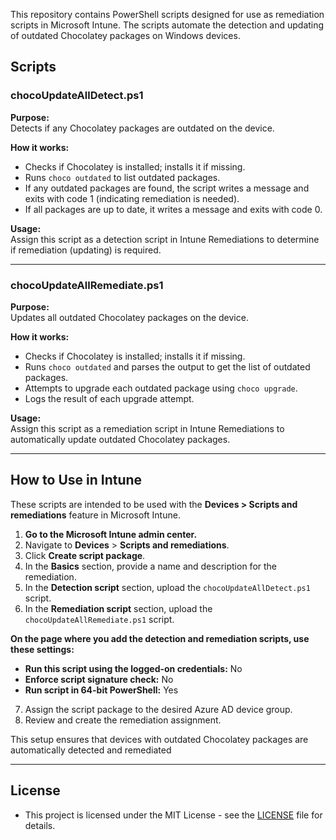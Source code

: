 This repository contains PowerShell scripts designed for use as remediation scripts in Microsoft Intune. The scripts automate the detection and updating of outdated Chocolatey packages on Windows devices.

## Scripts

### chocoUpdateAllDetect.ps1

**Purpose:**  
Detects if any Chocolatey packages are outdated on the device.

**How it works:**

- Checks if Chocolatey is installed; installs it if missing.
- Runs `choco outdated` to list outdated packages.
- If any outdated packages are found, the script writes a message and exits with code 1 (indicating remediation is needed).
- If all packages are up to date, it writes a message and exits with code 0.

**Usage:**  
Assign this script as a detection script in Intune Remediations to determine if remediation (updating) is required.

---

### chocoUpdateAllRemediate.ps1

**Purpose:**  
Updates all outdated Chocolatey packages on the device.

**How it works:**

- Checks if Chocolatey is installed; installs it if missing.
- Runs `choco outdated` and parses the output to get the list of outdated packages.
- Attempts to upgrade each outdated package using `choco upgrade`.
- Logs the result of each upgrade attempt.

**Usage:**  
Assign this script as a remediation script in Intune Remediations to automatically update outdated Chocolatey packages.

---

## How to Use in Intune

These scripts are intended to be used with the **Devices > Scripts and remediations** feature in Microsoft Intune.

1. **Go to the Microsoft Intune admin center.**
2. Navigate to **Devices** > **Scripts and remediations**.
3. Click **Create script package**.
4. In the **Basics** section, provide a name and description for the remediation.
5. In the **Detection script** section, upload the `chocoUpdateAllDetect.ps1` script.
6. In the **Remediation script** section, upload the `chocoUpdateAllRemediate.ps1` script.

**On the page where you add the detection and remediation scripts, use these settings:**

- **Run this script using the logged-on credentials:** No
- **Enforce script signature check:** No
- **Run script in 64-bit PowerShell:** Yes

7. Assign the script package to the desired Azure AD device group.
8. Review and create the remediation assignment.

This setup ensures that devices with outdated Chocolatey packages are automatically detected and remediated

---

## License

- This project is licensed under the MIT License - see the [LICENSE](LICENSE) file for details.
